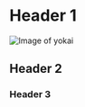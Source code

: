 # Header 1

![Image of yokai](https://github.com/BlockchainDlamini/skills-communicate-using-markdown/assets/102491732/387682f5-1aa1-4c4e-a490-3c38ade1761d)

## Header 2
### Header 3
